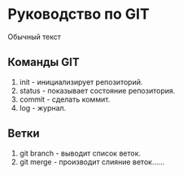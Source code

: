 # Руководство по GIT
Обычный текст
## Команды GIT
1. init - инициализирует репозиторий.
2. status - показывает состояние репозитория.
3. commit - сделать коммит.
4. log - журнал.
## Ветки
1. git branch - выводит список веток.
2. git merge - производит слияние веток......